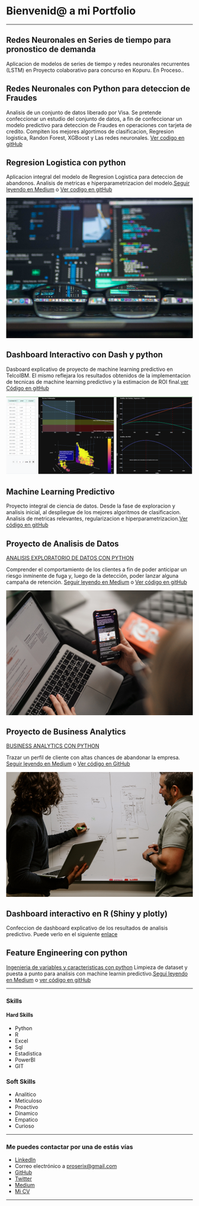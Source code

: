 # Bienvenid@ a mi Portfolio

---
## Redes Neuronales en Series de tiempo para pronostico de demanda
Aplicacion de modelos de series de tiempo y redes neuronales recurrentes (LSTM) en Proyecto colaborativo para concurso en Kopuru. En Proceso..

## Redes Neuronales con Python para deteccion de Fraudes
Analisis de un conjunto de datos liberado por Visa. Se pretende confeccionar un estudio del conjunto de datos, a fin de confeccionar un modelo predictivo para deteccion de Fraudes en operaciones con tarjeta de credito. Compiten los mejores algortimos de clasificacion, Regresion logistica, Randon Forest, XGBoost y Las redes neuronales. [Ver codigo en gitHub](https://github.com/proserix/proyecto_credit_risk/blob/main/Proyecto.ipynb)

## Regresion Logistica con python
Aplicacion integral del modelo de Regresion Logistica para deteccion de abandonos. Analisis de metricas e hiperparametrizacion del modelo.[Seguir leyendo en Medium](https://medium.com/@proserix/regresion-logistica-con-python-27eada65bac9) o [Ver codigo en gitHub](https://github.com/proserix/proyecto-telco-main/tree/main/Notebooks)

[<img src="images/kevin-ku-w7ZyuGYNpRQ-unsplash.jpg?raw=true"/>](https://medium.com/@proserix/regresion-logistica-con-python-27eada65bac9)

## Dashboard Interactivo con Dash y python
Dasboard explicativo de proyecto de machine learning predictivo en TelcoIBM. El mismo reflejara los resultados obtenidos de la implementacion de tecnicas de machine learning predictivo y la estimacion de ROI final.[ver Código en gitHub](https://github.com/proserix/proyecto-telco-main/tree/main/Notebooks)

[<img src="images/Dashboard.png?raw=true"/>](https://github.com/proserix/proyecto-telco-main/tree/main/Notebooks)

## Machine Learning Predictivo
Proyecto integral de ciencia de datos. Desde la fase de exploracion y analisis inicial, al despliegue de los mejores algoritmos de clasificacion. Analisis de metricas relevantes, regularizacion e hiperparametrizacion.[Ver código en gitHub](https://github.com/proserix/proyecto-telco-main/tree/main/Notebooks)


## Proyecto de Analisis de Datos
[ANALISIS EXPLORATORIO DE DATOS CON PYTHON](https://medium.com/@proserix/analisis-exploratorio-de-datos-con-python-caso-telco-ibm-f2ae155320e6)

Comprender el comportamiento de los clientes a fin de poder anticipar un riesgo inminente de fuga y, luego de la detección, poder lanzar alguna campaña de retención. [Seguir leyendo en Medium](https://medium.com/@proserix/analisis-exploratorio-de-datos-con-python-caso-telco-ibm-f2ae155320e6) o [Ver código en gitHub](https://github.com/tu-repo)

[<img src="images/maxim-ilyahov-0aRycsfH57A-unsplash.jpg?raw=true"/>](https://medium.com/@proserix/analisis-exploratorio-de-datos-con-python-caso-telco-ibm-f2ae155320e6)

## Proyecto de Business Analytics
[BUSINESS ANALYTICS CON PYTHON](https://medium.com/@proserix/business-analytics-con-python-caso-ibm-72e3b13659e8)

Trazar un perfil de cliente con altas chances de abandonar la empresa. [Seguir leyendo en Medium](https://medium.com/@proserix/business-analytics-con-python-caso-ibm-72e3b13659e8) o [Ver código en GitHub](https://github.com/tu-repo)

[<img src="images/kaleidico-3V8xo5Gbusk-unsplash.jpg?raw=true"/>](https://medium.com/@proserix/business-analytics-con-python-caso-ibm-72e3b13659e8)

## Dashboard interactivo en R (Shiny y plotly)
Confeccion de dashboard explicativo de los resultados de analisis predictivo. Puede verlo en el siguiente [enlace](https://spdl.shinyapps.io/TelcoIBM_ShinyApp/)


## Feature Engineering con python
[Ingenieria de variables y caracteristicas con python](https://medium.com/@proserix/feature-engineering-con-python-ae7814c218ce)
Limpieza de dataset y puesta a punto para analisis con machine learnin predictivo.[Segui leyendo en Medium](https://medium.com/@proserix/feature-engineering-con-python-ae7814c218ce) o [ver código en gitHub](https://github.com/tu-repo)

---

### Skills

#### Hard Skills
- Python
- R
- Excel
- Sql
- Estadistica
- PowerBI
- GIT

### Soft Skills
- Analitico
- Meticuloso
- Proactivo
- Dinamico
- Empatico
- Curioso

---

### Me puedes contactar por una de estás vías

- [LinkedIn](https://www.linkedin.com/in/proserix/)
- Correo electrónico a <proserix@gmail.com>
- [GitHub](https://github.com/proserix/)
- [Twitter](https://twitter.com/tu-twitter)
- [Medium](https://medium.com/@proserix)
- [Mi CV](/pdf/CV_Seba_actual.pdf)

---

